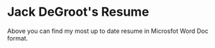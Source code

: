 <h1>Jack DeGroot's Resume</h1>

Above you can find my most up to date resume in Microsfot Word Doc format. 
<br />
